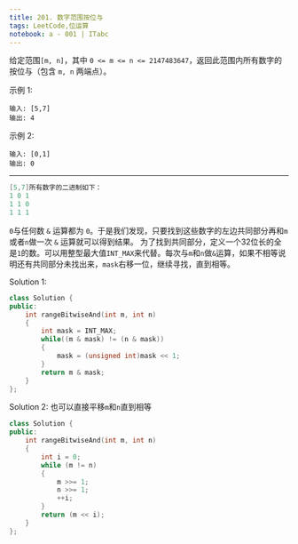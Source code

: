 ```yaml
---
title: 201. 数字范围按位与
tags: LeetCode,位运算
notebook: a - 001 | ITabc
---
```



给定范围`[m, n]`，其中 `0 <= m <= n <= 2147483647`，返回此范围内所有数字的按位与（包含 `m, n` 两端点）。

示例 1: 
```
输入: [5,7]
输出: 4
```
示例 2:
```
输入: [0,1]
输出: 0
```

---

```cpp
[5,7]所有数字的二进制如下：
1 0 1
1 1 0
1 1 1
```
`0`与任何数 `&` 运算都为 `0`。于是我们发现，只要找到这些数字的左边共同部分再和`m`或者`n`做一次 `&` 运算就可以得到结果。
为了找到共同部分，定义一个32位长的全是`1`的数。可以用整型最大值`INT_MAX`来代替。每次与`m`和`n`做`&`运算，如果不相等说明还有共同部分未找出来，`mask`右移一位，继续寻找，直到相等。

Solution 1:

```cpp
class Solution {
public:
    int rangeBitwiseAnd(int m, int n) 
    {
        int mask = INT_MAX;
        while((m & mask) != (n & mask))
        {
            mask = (unsigned int)mask << 1;
        }
        return m & mask;
    }
};
```

Solution 2:
也可以直接平移`m`和`n`直到相等
```cpp
class Solution {
public:
    int rangeBitwiseAnd(int m, int n) 
    {
        int i = 0;
        while (m != n) 
        {
            m >>= 1;
            n >>= 1;
            ++i;
        }
        return (m << i);
    }
};
```